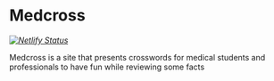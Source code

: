 # Medcross

*[![Netlify Status](https://api.netlify.com/api/v1/badges/f07e52d2-b0d4-4068-b288-07330d637167/deploy-status)](https://app.netlify.com/sites/medcross/deploys)*

Medcross is a site that presents crosswords for medical students and professionals to have fun while reviewing some facts
